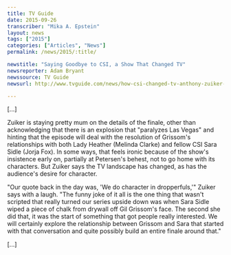 ```yaml
---
title: TV Guide
date: 2015-09-26
transcriber: "Mika A. Epstein"
layout: news
tags: ["2015"]
categories: ["Articles", "News"]
permalink: /news/2015/:title/

newstitle: "Saying Goodbye to CSI, a Show That Changed TV"
newsreporter: Adam Bryant
newssource: TV Guide
newsurl: http://www.tvguide.com/news/how-csi-changed-tv-anthony-zuiker-william-petersen/

---
```


[...]

Zuiker is staying pretty mum on the details of the finale, other than acknowledging that there is an explosion that "paralyzes Las Vegas" and hinting that the episode will deal with the resolution of Grissom's relationships with both Lady Heather (Melinda Clarke) and fellow CSI Sara Sidle (Jorja Fox). In some ways, that feels ironic because of the show's insistence early on, partially at Petersen's behest, not to go home with its characters. But Zuiker says the TV landscape has changed, as has the audience's desire for character.

"Our quote back in the day was, 'We do character in dropperfuls,'" Zuiker says with a laugh. "The funny joke of it all is the one thing that wasn't scripted that really turned our series upside down was when Sara Sidle wiped a piece of chalk from drywall off Gil Grissom's face. The second she did that, it was the start of something that got people really interested. We will certainly explore the relationship between Grissom and Sara that started with that conversation and quite possibly build an entire finale around that."

[...]
